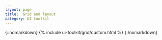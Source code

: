 ```yaml
---
layout: page
title:  Grid and layout
category: UI toolkit
---
```


{::nomarkdown}
{% include ui-toolkit/grid/custom.html %}
{:/nomarkdown}